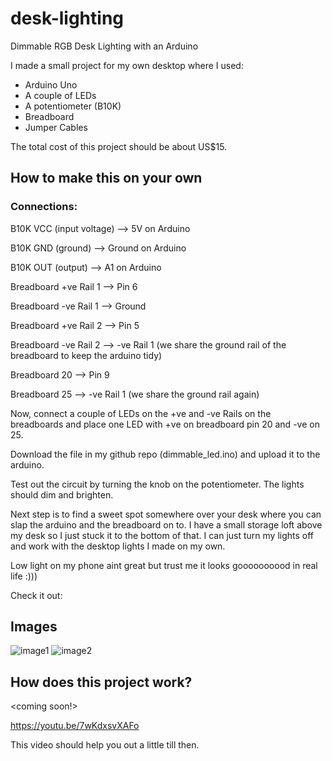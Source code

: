 # desk-lighting
Dimmable RGB Desk Lighting with an Arduino

I made a small project for my own desktop where I used:
- Arduino Uno 
- A couple of LEDs
- A potentiometer (B10K)
- Breadboard
- Jumper Cables

The total cost of this project should be about US$15.

## How to make this on your own
### Connections:

B10K VCC (input voltage) --> 5V on Arduino

B10K GND (ground)        --> Ground on Arduino

B10K OUT (output)        --> A1 on Arduino

Breadboard +ve Rail 1 --> Pin 6 

Breadboard -ve Rail 1 --> Ground

Breadboard +ve Rail 2 --> Pin 5

Breadboard -ve Rail 2 --> -ve Rail 1 (we share the ground rail of the breadboard to keep the arduino tidy)

Breadboard 20 --> Pin 9

Breadboard 25 --> -ve Rail 1 (we share the ground rail again)

Now, connect a couple of LEDs on the +ve and -ve Rails on the breadboards and place one LED with +ve on breadboard pin 20 and -ve on 25.

Download the file in my github repo (dimmable_led.ino) and upload it to the arduino.

Test out the circuit by turning the knob on the potentiometer. The lights should dim and brighten.

Next step is to find a sweet spot somewhere over your desk where you can slap the arduino and the breadboard on to.
I have a small storage loft above my desk so I just stuck it to the bottom of that. I can just turn my lights off and work
with the desktop lights I made on my own.


Low light on my phone aint great but trust me it looks goooooooood in real life :)))

Check it out:

## Images
![image1](https://github.com/AiryAir/desktop-lighting/blob/main/images/image1.jpg)
![image2](https://github.com/AiryAir/desktop-lighting/blob/main/images/image2.jpg)

## How does this project work?
<coming soon!>

https://youtu.be/7wKdxsvXAFo

This video should help you out a little till then.

